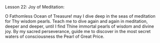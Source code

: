 Lesson 22: Joy of Meditation: 

O Fathomless Ocean of Treasure! may I dive deep in the seas of meditation for Thy wisdom pearls. Teach me to dive again and again in meditation, deeper and deeper, until I find Thine immortal pearls of wisdom and divine joy. By my sacred perseverance, guide me to discover in the most secret waters of consciousness the Pearl of Great Price.

